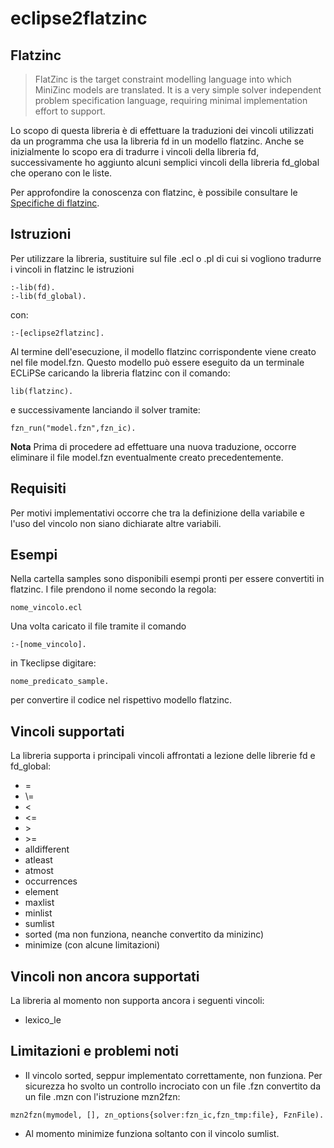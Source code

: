 # eclipse2flatzinc

## Flatzinc
> FlatZinc is the target constraint modelling language into which MiniZinc models are translated.  It
is a very simple solver independent problem specification language, requiring minimal implementation effort to support.

Lo scopo di questa libreria è di effettuare la traduzioni dei vincoli utilizzati da un programma che usa la libreria fd in un modello flatzinc. Anche se inizialmente lo scopo era di tradurre i vincoli della libreria fd, successivamente ho aggiunto alcuni semplici vincoli della libreria fd_global che operano con le liste.

Per approfondire la conoscenza con flatzinc, è possibile consultare le [Specifiche di flatzinc](https://www.minizinc.org/downloads/doc-1.3/flatzinc-spec.pdf).

## Istruzioni
Per utilizzare la libreria, sustituire sul file .ecl o .pl di cui si vogliono tradurre i vincoli in flatzinc le istruzioni
```
:-lib(fd).
:-lib(fd_global).
```
con:
```
:-[eclipse2flatzinc].
```
Al termine dell'esecuzione, il modello flatzinc corrispondente viene creato nel file model.fzn. Questo modello può essere eseguito da un terminale ECLiPSe caricando la libreria flatzinc con il comando:
```
lib(flatzinc).
```
e successivamente lanciando il solver tramite:
```
fzn_run("model.fzn",fzn_ic).
```
**Nota** Prima di procedere ad effettuare una nuova traduzione, occorre eliminare il file model.fzn eventualmente creato precedentemente.

## Requisiti
Per motivi implementativi occorre che tra la definizione della variabile e l'uso del vincolo non siano dichiarate altre variabili. 

## Esempi
Nella cartella samples sono disponibili esempi pronti per essere convertiti in flatzinc. I file prendono il nome secondo la regola:
```
nome_vincolo.ecl
```
Una volta caricato il file tramite il comando
```
:-[nome_vincolo].
```
in Tkeclipse digitare:
```
nome_predicato_sample.
```
per convertire il codice nel rispettivo modello flatzinc.

## Vincoli supportati
La libreria supporta i principali vincoli affrontati a lezione delle librerie fd e fd_global:
- =
- \\=
- <
- <=
- \>
- \>=
- alldifferent
- atleast
- atmost
- occurrences
- element
- maxlist
- minlist
- sumlist
- sorted (ma non funziona, neanche convertito da minizinc)
- minimize (con alcune limitazioni)

## Vincoli non ancora supportati
La libreria al momento non supporta ancora i seguenti vincoli:
- lexico_le

## Limitazioni e problemi noti
- Il vincolo sorted, seppur implementato correttamente, non funziona. Per sicurezza ho svolto un controllo incrociato con un file .fzn convertito da un file .mzn con l'istruzione mzn2fzn:
```
mzn2fzn(mymodel, [], zn_options{solver:fzn_ic,fzn_tmp:file}, FznFile).
```
- Al momento minimize funziona soltanto con il vincolo sumlist.
